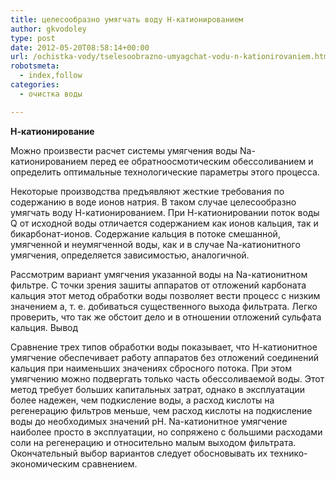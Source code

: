 ```yaml
---
title: целесообразно умягчать воду Н-катионированием
author: gkvodoley
type: post
date: 2012-05-20T08:58:14+00:00
url: /ochistka-vody/tselesoobrazno-umyagchat-vodu-n-kationirovaniem.html
robotsmeta:
  - index,follow
categories:
  - очистка воды

---
```

**Н-катионирование**
  
Можно произвести расчет системы умягчения воды Na-катионированием перед ее обратноосмотическим обессоливанием и определить оптимальные технологические параметры этого процесса.
  
Некоторые производства предъявляют жесткие требования по содержанию в воде ионов натрия. В таком случае целесообразно умягчать воду Н-катионированием. При Н-катионировании поток воды Q от исходной воды отличается содержанием как ионов кальция, так и бикарбонат-ионов. Содержание кальция в потоке смешанной, умягченной и неумягченной воды, как и в случае Na-катионитного умягчения, определяется зависимостью, аналогичной.
  
Рассмотрим вариант умягчения указанной воды на Na-катионитном фильтре. С точки зрения зашиты аппаратов от отложений карбоната кальция этот метод обработки воды позволяет вести процесс с низким значением а, т. е. добиваться существенного выхода фильтрата. Легко проверить, что так же обстоит дело и в отношении отложений сульфата кальция. Вывод
  
Сравнение трех типов обработки воды показывает, что Н-катионитное умягчение обеспечивает работу аппаратов без отложений соединений кальция при наименьших значениях сбросного потока. При этом умягчению можно подвергать только часть обессоливаемой воды. Этот метод требует больших капитальных затрат, однако в эксплуатации более надежен, чем подкисление воды, а расход кислоты на регенерацию фильтров меньше, чем расход кислоты на подкисление воды до необходимых значений рН. Na-катионитное умягчение наиболее просто в эксплуатации, но сопряжено с большими расходами соли на регенерацию и относительно малым выходом фильтрата. Окончательный выбор вариантов следует обосновывать их технико-экономическим сравнением.